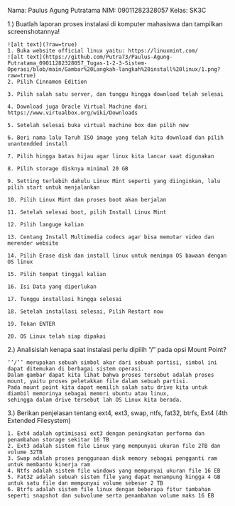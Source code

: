 Nama: Paulus Agung Putratama
NIM: 09011282328057
Kelas: SK3C

1.) Buatlah laporan proses instalasi di komputer mahasiswa dan tampilkan screenshotannya!	

    ![alt text](?raw=true)
    1. Buka website official linux yaitu: https://linuxmint.com/ 
    ![alt text](https://github.com/Putra73/Paulus-Agung-Putratama_09011282328057_Tugas-1-2-3-Sistem-Operasi/blob/main/Gambar%20Langkah-langkah%20install%20linux/1.png?    raw=true)
    2. Pilih Cinnamon Edition

    3. Pilih salah satu server, dan tunggu hingga download telah selesai

    4. Download juga Oracle Virtual Machine dari https://www.virtualbox.org/wiki/Downloads

    5. Setelah selesai buka virtual machine box dan pilih new

    6. Beri nama lalu Taruh ISO image yang telah kita download dan pilih unantendded install

    7. Pilih hingga batas hijau agar linux kita lancar saat digunakan

    8. Pilih storage disknya minimal 20 GB

    9. Setting terlebih dahulu Linux Mint seperti yang diinginkan, lalu pilih start untuk menjalankan

    10. Pilih Linux Mint dan proses boot akan berjalan

    11. Setelah selesai boot, pilih Install Linux Mint

    12. Pilih languge kalian

    13. Centang Install Multimedia codecs agar bisa memutar video dan merender website

    14. Pilih Erase disk dan install linux untuk menimpa OS bawaan dengan OS linux

    15. Pilih tempat tinggal kalian

    16. Isi Data yang diperlukan

    17. Tunggu installasi hingga selesai

    18. Setelah installasi selesai, Pilih Restart now

    19. Tekan ENTER 

    20. OS Linux telah siap dipakai


2.) Analisislah kenapa saat instalasi perlu dipilih “/” pada opsi Mount Point?

    ‘’/’’ merupakan sebuah simbol akar dari sebuah partisi, simbol ini dapat ditemukan di berbagai sistem operasi. 
    Dalam gambar dapat kita lihat bahwa proses tersebut adalah proses mount, yaitu proses peletakkan file dalam sebuah partisi. 
    Pada mount point kita dapat memilih salah satu drive kita untuk diambil memorinya sebagai memori ubuntu atau linux, 
    sehingga dalam drive tersebut lah OS Linux kita berada.

3.) Berikan penjelasan tentang ext4, ext3, swap, ntfs, fat32, btrfs, Ext4 (4th Extended Filesystem)

    1. Ext4 adalah optimisasi ext3 dengan peningkatan performa dan penambahan storage sekitar 16 TB
    2. Ext3 adalah sistem file Linux yang mempunyai ukuran file 2TB dan volume 32TB
    3. Swap adalah proses penggunaan disk memory sebagai pengganti ram untuk membantu kinerja ram   
    4. Ntfs adalah sistem file windows yang mempunyai ukuran file 16 EB
    5. Fat32 adalah sebuah sistem file yang dapat menampung hingga 4 GB untuk satu file dan mempunyai volume sebesar 2 TB
    6. Btrfs adalah sistem file linux dengan beberapa fitur tambahan seperti snapshot dan subvolume serta penambahan volume maks 16 EB
